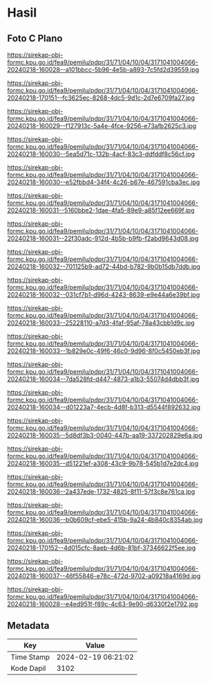 # Hasil

## Foto C Plano

https://sirekap-obj-formc.kpu.go.id/fea9/pemilu/pdpr/31/71/04/10/04/3171041004066-20240218-160028--a101bbcc-5b96-4e5b-a893-7c5fd2d39559.jpg

https://sirekap-obj-formc.kpu.go.id/fea9/pemilu/pdpr/31/71/04/10/04/3171041004066-20240218-170151--fc3625ec-8268-4dc5-9d1c-2d7e6709fa27.jpg

https://sirekap-obj-formc.kpu.go.id/fea9/pemilu/pdpr/31/71/04/10/04/3171041004066-20240218-160029--f127913c-5a4e-4fce-9256-e73afb2625c3.jpg

https://sirekap-obj-formc.kpu.go.id/fea9/pemilu/pdpr/31/71/04/10/04/3171041004066-20240218-160030--5ea5d71c-132b-4acf-83c3-ddfddf8c56cf.jpg

https://sirekap-obj-formc.kpu.go.id/fea9/pemilu/pdpr/31/71/04/10/04/3171041004066-20240218-160030--e52fbbd4-34f4-4c26-b67e-467591cba3ec.jpg

https://sirekap-obj-formc.kpu.go.id/fea9/pemilu/pdpr/31/71/04/10/04/3171041004066-20240218-160031--5160bbe2-1dae-4fa5-89e9-a85f12ee669f.jpg

https://sirekap-obj-formc.kpu.go.id/fea9/pemilu/pdpr/31/71/04/10/04/3171041004066-20240218-160031--22f30adc-912d-4b5b-b9fb-f2abd9643d08.jpg

https://sirekap-obj-formc.kpu.go.id/fea9/pemilu/pdpr/31/71/04/10/04/3171041004066-20240218-160032--701125b9-ad72-44bd-b782-9b0b15db7ddb.jpg

https://sirekap-obj-formc.kpu.go.id/fea9/pemilu/pdpr/31/71/04/10/04/3171041004066-20240218-160032--031cf7b1-d96d-4243-8639-e9e44a6e39bf.jpg

https://sirekap-obj-formc.kpu.go.id/fea9/pemilu/pdpr/31/71/04/10/04/3171041004066-20240218-160033--25228110-a7d3-4faf-95af-78a43cbb1d9c.jpg

https://sirekap-obj-formc.kpu.go.id/fea9/pemilu/pdpr/31/71/04/10/04/3171041004066-20240218-160033--1b829e0c-49f6-46c0-9d96-8f0c5450eb3f.jpg

https://sirekap-obj-formc.kpu.go.id/fea9/pemilu/pdpr/31/71/04/10/04/3171041004066-20240218-160034--7da528fd-d447-4873-a1b3-55074d4dbb3f.jpg

https://sirekap-obj-formc.kpu.go.id/fea9/pemilu/pdpr/31/71/04/10/04/3171041004066-20240218-160034--d01223a7-4ecb-4d8f-b313-d5544f892632.jpg

https://sirekap-obj-formc.kpu.go.id/fea9/pemilu/pdpr/31/71/04/10/04/3171041004066-20240218-160035--5d8df3b3-0040-447b-aa19-337202829e6a.jpg

https://sirekap-obj-formc.kpu.go.id/fea9/pemilu/pdpr/31/71/04/10/04/3171041004066-20240218-160035--d51221ef-a308-43c9-9b78-545b1d7e2dc4.jpg

https://sirekap-obj-formc.kpu.go.id/fea9/pemilu/pdpr/31/71/04/10/04/3171041004066-20240218-160036--2a437ede-1732-4825-8f11-57f3c8e761ca.jpg

https://sirekap-obj-formc.kpu.go.id/fea9/pemilu/pdpr/31/71/04/10/04/3171041004066-20240218-160036--b0b609cf-ebe5-415b-9a24-4b840c8354ab.jpg

https://sirekap-obj-formc.kpu.go.id/fea9/pemilu/pdpr/31/71/04/10/04/3171041004066-20240218-170152--4d015cfc-8aeb-4d6b-81bf-37346622f5ee.jpg

https://sirekap-obj-formc.kpu.go.id/fea9/pemilu/pdpr/31/71/04/10/04/3171041004066-20240218-160037--46f55846-e78c-472d-9702-a09218a4169d.jpg

https://sirekap-obj-formc.kpu.go.id/fea9/pemilu/pdpr/31/71/04/10/04/3171041004066-20240218-160028--e4ed951f-f89c-4c63-9e90-d6330f2e1792.jpg


## Metadata

| Key        | Value               |
| ---------- | ------------------- |
| Time Stamp | 2024-02-19 06:21:02 |
| Kode Dapil | 3102                |



